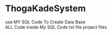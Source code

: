 # ThogaKadeSystem

use  MY  SQL  Code  To  Create  Data  Base  
ALL  Code  inside My SQL Code  txt  file project  files
